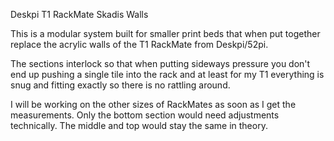 Deskpi T1 RackMate Skadis Walls

This is a modular system built for smaller print beds that when put together replace the acrylic walls of the T1 RackMate from Deskpi/52pi.

The sections interlock so that when putting sideways pressure you don't end up pushing a single tile into the rack and at least for my T1 everything is snug and fitting exactly so there is no rattling around.

I will be working on the other sizes of RackMates as soon as I get the measurements. Only the bottom section would need adjustments technically. The middle and top would stay the same in theory.
